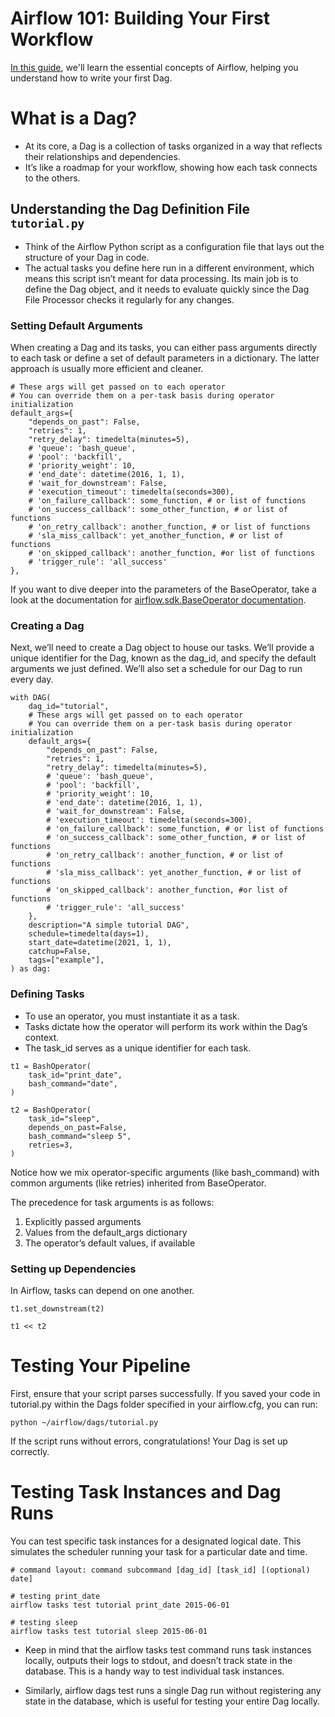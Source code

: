 # Airflow 101: Building Your First Workflow

[In this guide](https://airflow.apache.org/docs/apache-airflow/stable/tutorial/fundamentals.html), we'll learn the essential concepts of Airflow, helping you understand how to write your first Dag.

# What is a Dag?

* At its core, a Dag is a collection of tasks organized in a way that reflects their relationships and dependencies.
* It’s like a roadmap for your workflow, showing how each task connects to the others.


## Understanding the Dag Definition File `tutorial.py`

* Think of the Airflow Python script as a configuration file that lays out the structure of your Dag in code. 
* The actual tasks you define here run in a different environment, which means this script isn’t meant for data processing. Its main job is to define the Dag object, and it needs to evaluate quickly since the Dag File Processor checks it regularly for any changes.

### Setting Default Arguments

When creating a Dag and its tasks, you can either pass arguments directly to each task or define a set of default parameters in a dictionary. The latter approach is usually more efficient and cleaner.

```
# These args will get passed on to each operator
# You can override them on a per-task basis during operator initialization
default_args={
    "depends_on_past": False,
    "retries": 1,
    "retry_delay": timedelta(minutes=5),
    # 'queue': 'bash_queue',
    # 'pool': 'backfill',
    # 'priority_weight': 10,
    # 'end_date': datetime(2016, 1, 1),
    # 'wait_for_downstream': False,
    # 'execution_timeout': timedelta(seconds=300),
    # 'on_failure_callback': some_function, # or list of functions
    # 'on_success_callback': some_other_function, # or list of functions
    # 'on_retry_callback': another_function, # or list of functions
    # 'sla_miss_callback': yet_another_function, # or list of functions
    # 'on_skipped_callback': another_function, #or list of functions
    # 'trigger_rule': 'all_success'
},
```

If you want to dive deeper into the parameters of the BaseOperator, take a look at the documentation for [airflow.sdk.BaseOperator documentation](https://airflow.apache.org/docs/apache-airflow/2.0.2/_api/airflow/models/baseoperator/index.html).

### Creating a Dag

Next, we’ll need to create a Dag object to house our tasks. We’ll provide a unique identifier for the Dag, known as the dag_id, and specify the default arguments we just defined. We’ll also set a schedule for our Dag to run every day.

```
with DAG(
    dag_id="tutorial",
    # These args will get passed on to each operator
    # You can override them on a per-task basis during operator initialization
    default_args={
        "depends_on_past": False,
        "retries": 1,
        "retry_delay": timedelta(minutes=5),
        # 'queue': 'bash_queue',
        # 'pool': 'backfill',
        # 'priority_weight': 10,
        # 'end_date': datetime(2016, 1, 1),
        # 'wait_for_downstream': False,
        # 'execution_timeout': timedelta(seconds=300),
        # 'on_failure_callback': some_function, # or list of functions
        # 'on_success_callback': some_other_function, # or list of functions
        # 'on_retry_callback': another_function, # or list of functions
        # 'sla_miss_callback': yet_another_function, # or list of functions
        # 'on_skipped_callback': another_function, #or list of functions
        # 'trigger_rule': 'all_success'
    },
    description="A simple tutorial DAG",
    schedule=timedelta(days=1),
    start_date=datetime(2021, 1, 1),
    catchup=False,
    tags=["example"],
) as dag:
```

### Defining Tasks

- To use an operator, you must instantiate it as a task.
- Tasks dictate how the operator will perform its work within the Dag’s context. 
- The task_id serves as a unique identifier for each task.

```
t1 = BashOperator(
    task_id="print_date",
    bash_command="date",
)

t2 = BashOperator(
    task_id="sleep",
    depends_on_past=False,
    bash_command="sleep 5",
    retries=3,
)
```

Notice how we mix operator-specific arguments (like bash_command) with common arguments (like retries) inherited from BaseOperator.

The precedence for task arguments is as follows:
1. Explicitly passed arguments
2. Values from the default_args dictionary
3. The operator’s default values, if available

### Setting up Dependencies

In Airflow, tasks can depend on one another.

```
t1.set_downstream(t2)

t1 << t2
```

# Testing Your Pipeline

First, ensure that your script parses successfully. If you saved your code in tutorial.py within the Dags folder specified in your airflow.cfg, you can run:

```
python ~/airflow/dags/tutorial.py
```

If the script runs without errors, congratulations! Your Dag is set up correctly.

# Testing Task Instances and Dag Runs

You can test specific task instances for a designated logical date. This simulates the scheduler running your task for a particular date and time.

```
# command layout: command subcommand [dag_id] [task_id] [(optional) date]

# testing print_date
airflow tasks test tutorial print_date 2015-06-01

# testing sleep
airflow tasks test tutorial sleep 2015-06-01
```

- Keep in mind that the airflow tasks test command runs task instances locally, outputs their logs to stdout, and doesn’t track state in the database. This is a handy way to test individual task instances.

- Similarly, airflow dags test runs a single Dag run without registering any state in the database, which is useful for testing your entire Dag locally.